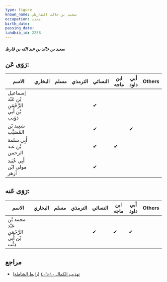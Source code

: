 ```yaml
---
type: figure
known_name: سعيد بن خالد القارظي
occupation: محدث
birth_date:
passing_date:
tahdhib_id: 2258
---
```

##### سعيد بن خالد بن عبد الله بن قارظ

## رَوَى عَن:
| الاسم                                       | البخاري | مسلم | الترمذي | النسائي | ابن ماجه | أبي داود | Others |
| ------------------------------------------- | ------- | ---- | ------- | ------- | -------- | -------- | ------ |
| إسماعيل بْن عَبْد الرَّحْمَنِ بْن أَبي ذؤيب |         |      |         | ✔       |          |          |        |
| سَعِيد بْن المُسَيَّب                       |         |      |         | ✔       |          | ✔        |        |
| أَبِي سلمة بْن عبد الرحمن                   |         |      |         | ✔       | ✔        |          |        |
| أَبِي عُبَيد مولى ابْن أزهر                 |         |      |         | ✔       |          |          |        |
## رَوَى عَنه:
| الاسم                                     | البخاري | مسلم | الترمذي | النسائي | ابن ماجه | أبي داود | Others |
| ----------------------------------------- | ------- | ---- | ------- | ------- | -------- | -------- | ------ |
| محمد بْن عَبْد الرَّحْمَنِ بْن أَبي ذِئْب |         |      |         | ✔       | ✔        | ✔        |        |
## مراجع
- [تهذيب الكمال ١٠-٤٠٦](obsidian://open?vault=Tahdhib-al-Kamal&file=Figures/٢٢٥٨-سعيد%20بن%20خالد%20بن%20عبد%20الله%20بن%20قارظ) ([رابط الشاملة](https://shamela.ws/book/3722/5178))